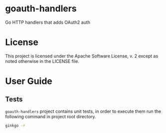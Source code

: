 # goauth-handlers
Go HTTP handlers that adds OAuth2 auth

# License
This project is licensed under the Apache Software License, v. 2 except as noted otherwise in the LICENSE file.

# User Guide

## Tests

`goauth-handlers` project contains unit tests, in order to execute them run the following command in project root directory.

```bash
ginkgo -r
```
